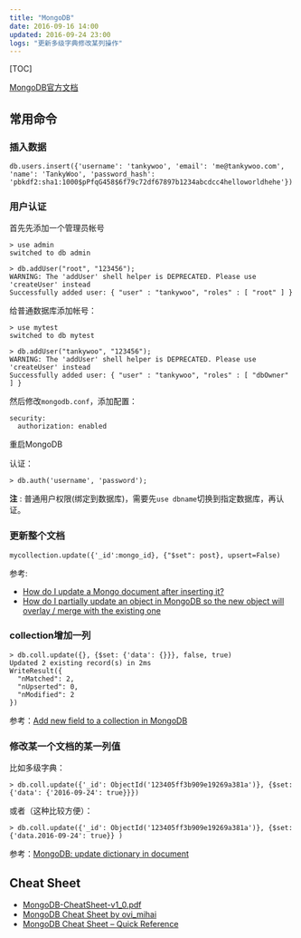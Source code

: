 ```yaml
---
title: "MongoDB"
date: 2016-09-16 14:00
updated: 2016-09-24 23:00
logs: "更新多级字典修改某列操作"
---
```


[TOC]

[MongoDB官方文档](https://docs.mongodb.com/manual/)

## 常用命令

### 插入数据

```text
db.users.insert({'username': 'tankywoo', 'email': 'me@tankywoo.com', 'name': 'TankyWoo', 'password_hash': 'pbkdf2:sha1:1000$pPfqG458$6f79c72df67897b1234abcdcc4helloworldhehe'})
```

### 用户认证

首先先添加一个管理员帐号

```text
> use admin
switched to db admin

> db.addUser("root", "123456");
WARNING: The 'addUser' shell helper is DEPRECATED. Please use 'createUser' instead
Successfully added user: { "user" : "tankywoo", "roles" : [ "root" ] }
```

给普通数据库添加帐号：

```text
> use mytest
switched to db mytest

> db.addUser("tankywoo", "123456");
WARNING: The 'addUser' shell helper is DEPRECATED. Please use 'createUser' instead
Successfully added user: { "user" : "tankywoo", "roles" : [ "dbOwner" ] }
```

然后修改`mongodb.conf`，添加配置：

```text
security:
  authorization: enabled
```

重启MongoDB

认证：

```text
> db.auth('username', 'password');
```

**注** : 普通用户权限(绑定到数据库)，需要先`use dbname`切换到指定数据库，再认证。

### 更新整个文档

```text
mycollection.update({'_id':mongo_id}, {"$set": post}, upsert=False)
```

参考:

* [How do I update a Mongo document after inserting it?](http://stackoverflow.com/questions/4372797/how-do-i-update-a-mongo-document-after-inserting-it)
* [How do I partially update an object in MongoDB so the new object will overlay / merge with the existing one](http://stackoverflow.com/questions/10290621/how-do-i-partially-update-an-object-in-mongodb-so-the-new-object-will-overlay)


### collection增加一列

```text
> db.coll.update({}, {$set: {'data': {}}}, false, true)
Updated 2 existing record(s) in 2ms
WriteResult({
  "nMatched": 2,
  "nUpserted": 0,
  "nModified": 2
})
```

参考：[Add new field to a collection in MongoDB](http://stackoverflow.com/questions/7714216/add-new-field-to-a-collection-in-mongodb)


### 修改某一个文档的某一列值

比如多级字典：

```text
> db.coll.update({'_id': ObjectId('123405ff3b909e19269a381a')}, {$set: {'data': {'2016-09-24': true}}})
```

或者（这种比较方便）：

```text
> db.coll.update({'_id': ObjectId('123405ff3b909e19269a381a')}, {$set: {'data.2016-09-24': true}} )
```

参考：[MongoDB: update dictionary in document](http://stackoverflow.com/questions/29267519/mongodb-update-dictionary-in-document)


## Cheat Sheet

* [MongoDB-CheatSheet-v1_0.pdf](chrome-extension://ikhdkkncnoglghljlkmcimlnlhkeamad/pdf-viewer/web/viewer.html?file=https%3A%2F%2Fblog.codecentric.de%2Ffiles%2F2012%2F12%2FMongoDB-CheatSheet-v1_0.pdf)
* [MongoDB Cheat Sheet by ovi_mihai](https://www.cheatography.com/ovi-mihai/cheat-sheets/mongodb/)
* [MongoDB Cheat Sheet – Quick Reference](http://www.mongodbspain.com/en/2014/03/23/mongodb-cheat-sheet-quick-reference/)
